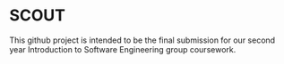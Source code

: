 # SCOUT

This github project is intended to be the final submission for our second year Introduction to Software Engineering group coursework. 
